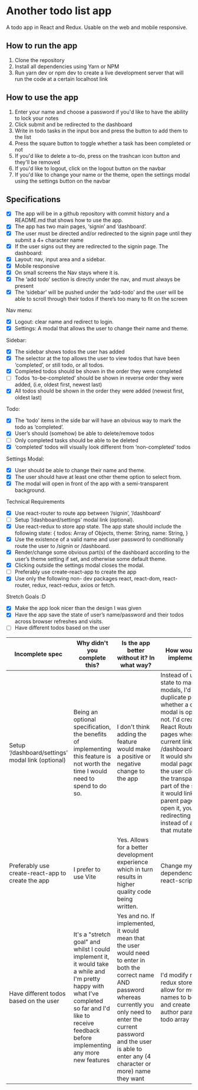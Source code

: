 # Another todo list app

A todo app in React and Redux. Usable on the web and mobile responsive.

## How to run the app

1. Clone the repository
2. Install all dependencies using Yarn or NPM
3. Run yarn dev or npm dev to create a live development server that will run the code at a certain
   localhost link

## How to use the app

1. Enter your name and choose a password if you'd like to have the ability to lock your notes
2. Click submit and be redirected to the dashboard
3. Write in todo tasks in the input box and press the button to add them to the list
4. Press the square button to toggle whether a task has been completed or not
5. If you'd like to delete a to-do, press on the trashcan icon button and they'll be removed
6. If you'd like to logout, click on the logout button on the navbar
7. If you'd like to change your name or the theme, open the settings modal using the settings button
   on the navbar

## Specifications

-   [x] The app will be in a github repository with commit history and a README.md that shows how to
        use the app.
-   [x] The app has two main pages, ‘signin’ and ‘dashboard’.
-   [x] The user must be directed and/or redirected to the signin page until they submit a 4+
        character name
-   [x] If the user signs out they are redirected to the signin page. The dashboard:
-   [x] Layout: nav, input area and a sidebar.
-   [x] Mobile responsive
-   [x] On small screens the Nav stays where it is.
-   [x] The ‘add todo’ section is directly under the nav, and must always be present
-   [x] The ‘sidebar’ will be pushed under the ‘add-todo’ and the user will be able to scroll
        through their todos if there’s too many to fit on the screen

Nav menu:

-   [x] Logout: clear name and redirect to login.
-   [x] Settings: A modal that allows the user to change their name and theme.

Sidebar:

-   [x] The sidebar shows todos the user has added
-   [x] The selector at the top allows the user to view todos that have been ‘completed’, or still
        todo, or all todos.
-   [x] Completed todos should be shown in the order they were completed
-   [ ] Todos ‘to-be-completed’ should be shown in reverse order they were added, (i.e, oldest
        first, newest last)
-   [x] All todos should be shown in the order they were added (newest first, oldest last)

Todo:

-   [x] The ‘todo’ items in the side bar will have an obvious way to mark the todo as ‘completed’.
-   [x] User’s should (somehow) be able to delete/remove todos
-   [ ] Only completed tasks should be able to be deleted
-   [x] ‘completed’ todos will visually look different from ‘non-completed’ todos

Settings Modal:

-   [x] User should be able to change their name and theme.
-   [x] The user should have at least one other theme option to select from.
-   [x] The modal will open in front of the app with a semi-transparent background.

Technical Requirements

-   [x] Use react-router to route app between ‘/signin’, ‘/dashboard’
-   [ ] Setup ‘/dashboard/settings’ modal link (optional).
-   [x] Use react-redux to store app state. The app state should include the following state: {
        todos: Array of Objects, theme: String, name: String, }
-   [x] Use the existence of a valid name and user password to conditionally route the user to
        /signin or /dashboard.
-   [x] Render/change some obvious part(s) of the dashboard according to the user’s theme setting if
        set, and otherwise some default theme.
-   [x] Clicking outside the settings modal closes the modal.
-   [ ] Preferably use create-react-app to create the app
-   [x] Use only the following non- dev packages react, react-dom, react-router, redux, react-redux,
        axios or fetch.

Stretch Goals :D

-   [x] Make the app look nicer than the design I was given
-   [x] Have the app save the state of user’s name/password and their todos across browser refreshes
        and visits.
-   [ ] Have different todos based on the user

| Incomplete spec                                   | Why didn't you complete this?                                                                                                                                                                                | Is the app better without it? In what way?                                                                                                                                                                                                             | How would you implement it?                                                                                                                                                                                                                                                                                                                                                                                           |     |
| ------------------------------------------------- | ------------------------------------------------------------------------------------------------------------------------------------------------------------------------------------------------------------ | ------------------------------------------------------------------------------------------------------------------------------------------------------------------------------------------------------------------------------------------------------ | --------------------------------------------------------------------------------------------------------------------------------------------------------------------------------------------------------------------------------------------------------------------------------------------------------------------------------------------------------------------------------------------------------------------- | --- |
| Setup ‘/dashboard/settings’ modal link (optional) | Being an optional specification, the benefits of implementing this feature is not worth the time I would need to spend to do so.                                                                             | I don't think adding the feature would make a positive or negative change to the app                                                                                                                                                                   | Instead of using state to manage modals, I'd create duplicate pages for whether a certain modal is open or not. I'd create React Router route pages where if the current link is /dashboard/:modal, It would show the modal page and if the user clicks on the transparent part of the screen, it would link to the parent page and to open it, you'd be redirecting to a link instead of a button that mutates state |     |
| Preferably use create-react-app to create the app | I prefer to use Vite                                                                                                                                                                                         | Yes. Allows for a better development experience which in turn results in higher quality code being written.                                                                                                                                            | Change my dev dependencies to react-scripts                                                                                                                                                                                                                                                                                                                                                                           |     |
| Have different todos based on the user            | It's a "stretch goal" and whilst I could implement it, it would take a while and I'm pretty happy with what I've completed so far and I'd like to receive feedback before implementing any more new features | Yes and no. If implemented, it would mean that the user would need to enter in both the correct name AND password whereas currently you only need to enter the current password and the user is able to enter any (4 character or more) name they want | I'd modify my redux store to allow for multiple names to be added and create an author param in my todo array                                                                                                                                                                                                                                                                                                         |     |
